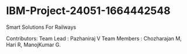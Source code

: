 # IBM-Project-24051-1664442548
Smart Solutions For Railways

Contributors:
Team Lead : Pazhaniraj V
Team Members : Chozharajan M, Hari R, ManojKumar G.
